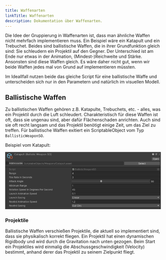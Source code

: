```yaml
---
title: Waffenarten
linkTitle: Waffenarten
description: Dokumentation über Waffenarten.
---
```


Die Idee der Gruppierung in Waffenarten ist, dass man ähnliche Waffen nicht mehrfach implementieren muss.
Ein Beispiel wäre ein Katapult und ein Trebuchet.
Beides sind ballistische Waffen, die in ihrer Grundfunktion gleich sind: Sie schleudern ein Projektil auf den Gegner.
Der Unterschied ist am Ende nur etwas in der Animation, (Mindest-)Reichweite und Stärke.
Ansonsten sind diese Waffen gleich.
Es wäre daher nicht gut, wenn wir beide Waffen jedes mal von Grund auf implementieren müssten.

Im Ideallfall nutzen beide das gleiche Script für eine ballistische Waffe und unterscheiden sich nur in den Parametern und natürlich im visuellen Modell.

## Ballistische Waffen

Zu ballistischen Waffen gehören z.B. Katapulte, Trebuchets, etc. - alles, was ein Projektil durch die Luft schleudert.
Charakteristisch für diese Waffen ist oft, dass sie ungenau sind, aber dafür Flächenschaden anrichten.
Auch sind sie oft recht langsam und das Projektil benötigt einige Zeit, um das Ziel zu treffen.
Für ballistische Waffen exitiert ein ScriptableObject vom Typ `BallisticWeaponSO`.

Beispiel vom Katapult:

![Katapult](../assets/weapon-so.png)

### Projektile

Ballistische Waffen verschießen Projektile, die aktuell so implementiert sind, dass sie physikalisch korrekt fliegen.
Ein Projektil hat einen dynamischen Rigidbody und wird durch die Gravitation nach unten gezogen.
Beim Start ein Projektiles wird einmalig die Abschussgeschwindigkeit (Velocity) bestimmt, anhand derer das Projektil zu seinem Zielpunkt fliegt.